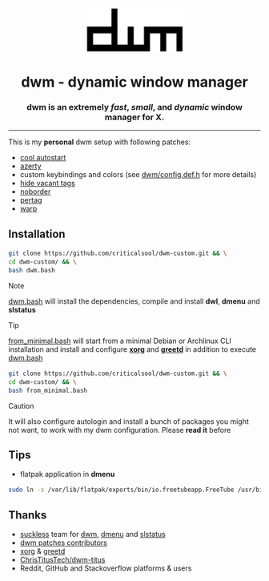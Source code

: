 <div align="center">
  <img src="./dwm.png" width="195" height="90"/>

  # dwm - dynamic window manager
  ### dwm is an extremely ***fast***, ***small***, and ***dynamic*** window manager for X.

</div>

---

This is my **personal** dwm setup with following patches:

- [cool autostart](https://dwm.suckless.org/patches/cool_autostart/)
- [azerty](https://dwm.suckless.org/patches/azerty/)
- custom keybindings and colors (see [dwm/config.def.h](dwm/config.def.h) for more details)
- [hide vacant tags](https://dwm.suckless.org/patches/hide_vacant_tags/)
- [noborder](https://dwm.suckless.org/patches/noborder/)
- [pertag](https://dwm.suckless.org/patches/pertag/)
- [warp](https://dwm.suckless.org/patches/warp/)

## Installation
```bash
git clone https://github.com/criticalsool/dwm-custom.git && \
cd dwm-custom/ && \
bash dwm.bash
```

> [!NOTE]
> [dwm.bash](./dwm.bash) will install the dependencies, compile and install **dwl**, **dmenu** and **slstatus**

> [!TIP]
> [from_minimal.bash](./from_minimal.bash) will start from a minimal Debian or Archlinux CLI installation and install and configure [**xorg**](https://www.x.org/wiki/) and [**greetd**](https://git.sr.ht/~kennylevinsen/greetd) in addition to execute [dwm.bash](./dwm.bash)

```bash
git clone https://github.com/criticalsool/dwm-custom.git && \
cd dwm-custom/ && \
bash from_minimal.bash
```

> [!CAUTION]
> It will also configure autologin and install a bunch of packages you might not want, to work with my dwm configuration. Please **read it** before


## Tips
- flatpak application in **dmenu**
```bash
sudo ln -s /var/lib/flatpak/exports/bin/io.freetubeapp.FreeTube /usr/bin/freetube
```

## Thanks
- [suckless](https://suckless.org/) team for [dwm](https://dwm.suckless.org/), [dmenu](https://tools.suckless.org/dmenu/) and [slstatus](https://tools.suckless.org/slstatus/)
- [dwm patches contributors](https://dwm.suckless.org/patches)
- [xorg](https://www.x.org/wiki/) & [greetd](https://git.sr.ht/~kennylevinsen/greetd)
- [ChrisTitusTech/dwm-titus](https://github.com/ChrisTitusTech/dwm-titus)
- Reddit, GitHub and Stackoverflow platforms & users